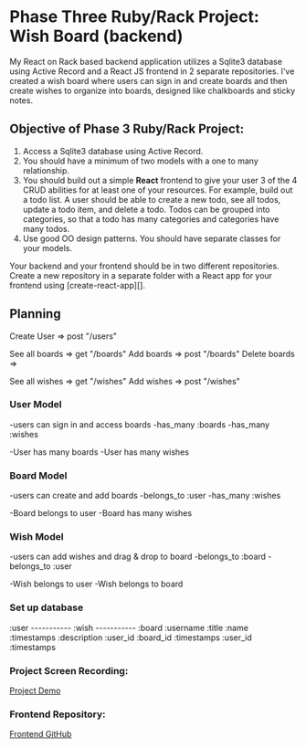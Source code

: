 # Phase Three Ruby/Rack Project: Wish Board (backend)

My React on Rack based backend application utilizes a Sqlite3 database using Active Record and a React JS frontend in 2 separate repositories. I've created a wish board where users can sign in and create boards and then create wishes to organize into boards, designed like chalkboards and sticky notes.

## Objective of Phase 3 Ruby/Rack Project:

1. Access a Sqlite3 database using Active Record.
2. You should have a minimum of two models with a one to many relationship.
3. You should build out a simple **React** frontend to give your user 3 of the 4
   CRUD abilities for at least one of your resources. For example, build out a
   todo list. A user should be able to create a new todo, see all todos,
   update a todo item, and delete a todo. Todos can be grouped into categories,
   so that a todo has many categories and categories have many todos.
4. Use good OO design patterns. You should have separate classes for your
   models.

Your backend and your frontend should be in two different repositories. Create a
new repository in a separate folder with a React app for your frontend using
[create-react-app][].

## Planning

Create User       =>     post "/users"

See all boards    =>     get "/boards"
Add boards        =>     post "/boards"
Delete boards  =>     

See all wishes     =>     get "/wishes"
Add wishes         =>     post "/wishes"  

### User Model
   -users can sign in and access boards
   -has_many :boards
   -has_many :wishes

   -User has many boards
   -User has many wishes


### Board Model
   -users can create and add boards
   -belongs_to :user
   -has_many :wishes

   -Board belongs to user
   -Board has many wishes


### Wish Model
   -users can add wishes and drag & drop to board
   -belongs_to :board
   -belongs_to :user

   -Wish belongs to user
   -Wish belongs to board

### Set up database

:user ----------- :wish ----------- :board
  :username        :title            :name  
  :timestamps      :description      :user_id 
                   :board_id         :timestamps
                   :user_id
                   :timestamps

### Project Screen Recording:
<a href="https://www.dropbox.com/s/9ushiwo2zg4a7p6/Phase%203%20Project%20Screen%20Recording.mov?dl=0" target="_blank">Project Demo</a>

### Frontend Repository:
<a href="https://github.com/csjeon28/wishboard-phase-3-frontend-react" target="_blank">Frontend GitHub</a>